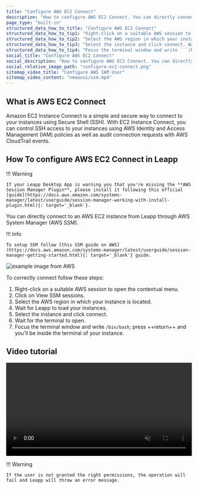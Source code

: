 ```yaml
---
title: "Configure AWS EC2 Connect"
description: "How to configure AWS EC2 Connect. You can directly connect to an AWS EC2 instance from Leapp through AWS System Manager (AWS SSM)."
page_type: "built-in"
structured_data_how_to_title: "Configure AWS EC2 Connect"
structured_data_how_to_tip1: "Right-click on a suitable AWS session to open the contextual menu. Click on View SSM sessions."
structured_data_how_to_tip2: "Select the AWS region in which your instance is located. Wait for Leapp to load your instances."
structured_data_how_to_tip3: "Select the instance and click connect. Wait for the terminal to open."
structured_data_how_to_tip4: "Focus the terminal window and write ```/bin/bash```; press  ++return++  and you'll be inside the terminal of your instance."
social_title: "Configure AWS EC2 Connect"
social_description: "How to configure AWS EC2 Connect. You can directly connect to an AWS EC2 instance from Leapp through AWS System Manager (AWS SSM)."
social_relative_image_path: "configure-ec2-connect.png"
sitemap_video_title: "Configure AWS IAM User"
sitemap_video_content: "newuxui/ssm.mp4"
---
```


## What is AWS EC2 Connect

Amazon EC2 Instance Connect is a simple and secure way to connect to your instances using Secure Shell (SSH). 
With EC2 Instance Connect, you can control SSH access to your instances using AWS Identity and Access Management (IAM) policies
as well as audit connection requests with AWS CloudTrail events.

## How To configure AWS EC2 Connect in Leapp

!!! Warning

    If your Leapp Desktop App is warning you that you're missing the **AWS Session Manager Plugin**, please install it following this official [guide](https://docs.aws.amazon.com/systems-manager/latest/userguide/session-manager-working-with-install-plugin.html){: target='_blank'}.

You can directly connect to an AWS EC2 instance from Leapp through AWS System Manager (AWS SSM).

!!! Info

    To setup SSM follow [this SSM guide on AWS](https://docs.aws.amazon.com/systems-manager/latest/userguide/session-manager-getting-started.html){: target='_blank'} guide.

![example image from AWS](../../images/screens/newuxui/aws-ssm.png?style=center-img)

To correctly connect follow these steps:

1. Right-click on a suitable AWS session to open the contextual menu.
2. Click on View SSM sessions.
3. Select the AWS region in which your instance is located.
4. Wait for Leapp to load your instances.
5. Select the instance and click connect.
6. Wait for the terminal to open.
7. Focus the terminal window and write ```/bin/bash```; press  ++return++  and you'll be inside the terminal of your instance.

## Video tutorial

<video width="100%" muted autoplay loop> <source src="../../videos/newuxui/ssm.mp4" type="video/mp4"> </video>

!!! Warning

    If the user is not granted the right permissions, the operation will fail and Leapp will throw an error message.


